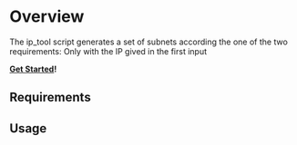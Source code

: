 # Overview

The ip_tool script generates a set of subnets according the one of the two requirements: Only 
with the IP gived in the first input   

**[Get Started](https://github.com/MahtHdz/ip_tool/raw/master/Documentation/build/word/iptool.doc)!** 

## Requirements

## Usage 
